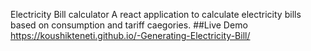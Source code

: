 Electricity Bill calculator 
A react application to calculate electricity bills based on consumption and tariff caegories.
##Live Demo 
https://koushikteneti.github.io/-Generating-Electricity-Bill/
